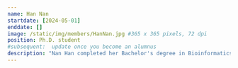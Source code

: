 ```yaml
---
name: Han Nan
startdate: [2024-05-01]
enddate: []
image: /static/img/members/HanNan.jpg #365 x 365 pixels, 72 dpi
position: Ph.D. student
#subsequent:  update once you become an alumnus
description: "Nan Han completed her Bachelor's degree in Bioinformatics at Harbin Medical University, where she researched enhancer and miRNA/lncRNA regulation with Prof. Juan Xu. She then earned her Master's degree in Bioinformatics from the Beijing Institute of Genomics, Chinese Academy of Sciences / China National Center for Bioinformation, conducting research on alternative splicing and their role in development with Prof. Zhaoqi Liu. Currently, in Prof. Zhang’s lab, she focuses on epigenetic signals and their role in depression."
---
```


